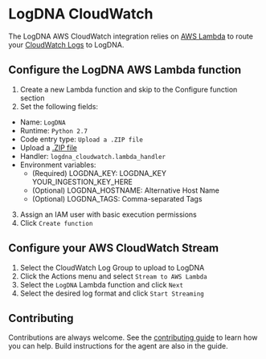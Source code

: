 # LogDNA CloudWatch

The LogDNA AWS CloudWatch integration relies on [AWS Lambda](https://aws.amazon.com/documentation/lambda/) to route your [CloudWatch Logs](http://docs.aws.amazon.com/AmazonCloudWatch/latest/logs/WhatIsCloudWatchLogs.html) to LogDNA.

## Configure the LogDNA AWS Lambda function

1. Create a new Lambda function and skip to the Configure function section
2. Set the following fields:
* Name: `LogDNA`
* Runtime: `Python 2.7`
* Code entry type: `Upload a .ZIP file`
* Upload a [.ZIP file](https://github.com/logdna/aws-cloudwatch/raw/master/bin/lambda.zip)
* Handler: `logdna_cloudwatch.lambda_handler`
* Environment variables: 
    * (Required) LOGDNA_KEY: LOGDNA_KEY YOUR_INGESTION_KEY_HERE
    * (Optional) LOGDNA_HOSTNAME: Alternative Host Name
    * (Optional) LOGDNA_TAGS: Comma-separated Tags
3. Assign an IAM user with basic execution permissions
4. Click `Create function`

## Configure your AWS CloudWatch Stream

1. Select the CloudWatch Log Group to upload to LogDNA
2. Click the Actions menu and select `Stream to AWS Lambda`
3. Select the `LogDNA` Lambda function and click `Next`
4. Select the desired log format and click `Start Streaming`

## Contributing

Contributions are always welcome. See the [contributing guide](/CONTRIBUTING.md) to learn how you can help. Build instructions for the agent are also in the guide.
